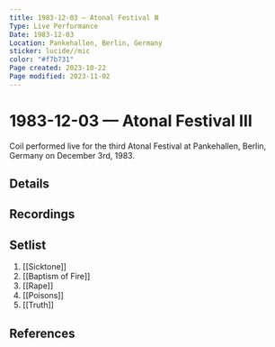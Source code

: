 ```yaml
---
title: 1983-12-03 — Atonal Festival Ⅲ
Type: Live Performance
Date: 1983-12-03
Location: Pankehallen, Berlin, Germany
sticker: lucide//mic
color: "#f7b731"
Page created: 2023-10-22
Page modified: 2023-11-02
---
```


# 1983-12-03 — Atonal Festival Ⅲ

Coil performed live for the third Atonal Festival at Pankehallen, Berlin, Germany on December 3rd, 1983.

## Details


## Recordings


## Setlist
1. [[Sicktone]]
2. [[Baptism of Fire]]
3. [[Rape]]
4. [[Poisons]]
5. [[Truth]]

## References

[^1]: [Entry at Live Coil Archive](https://live-coil-archive.com/1983-2/1983-atonal/)
